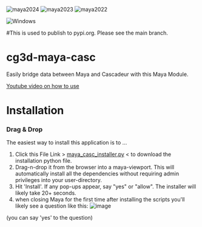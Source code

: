 ![maya2024](https://img.shields.io/badge/Maya2024-tested-brightgreen.svg)
![maya2023](https://img.shields.io/badge/Maya2023-tested-brightgreen.svg)
![maya2022](https://img.shields.io/badge/Maya2022-tested-brightgreen.svg)

![Windows](https://img.shields.io/badge/Windows-blue)


#This is used to publish to pypi.org.  Please see the main branch.


# cg3d-maya-casc
Easily bridge data between Maya and Cascadeur with this Maya Module.

[Youtube video on how to use](https://www.youtube.com/watch?v=z0PIIlQyxMI)

# Installation

### Drag & Drop
The easiest way to install this application is to ...
1. Click this File Link > [maya_casc_installer.py](https://github.com/Nathanieljla/cg3d-maya-casc/releases/download/v0.8.0/maya_casc_installer.py) < to download the installation python file.
2. Drag-n-drop it from the browser into a maya-viewport. 
This will automatically install all the dependencies without requiring admin privileges into your user-directory.
3. Hit 'Install'.  If any pop-ups appear, say "yes" or "allow".  The installer will likely take 20+ seconds.
4. when closing Maya for the first time after installing the scripts you'll likely see a question like this:
   ![image](https://github.com/Nathanieljla/cg3d-maya-casc/assets/1466171/3c40331a-5e3b-4151-85c5-1e2127ff3f28)
   
 (you can say 'yes' to the question)
   

